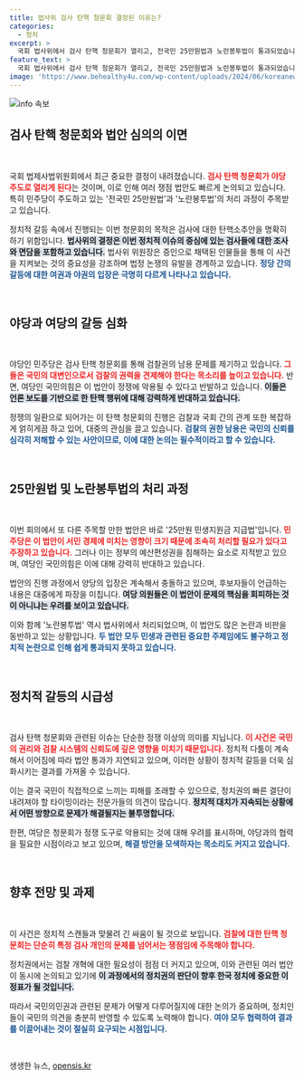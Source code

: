 ```yaml
---
title: 법사위 검사 탄핵 청문회 결정된 이유는?
categories:
  - 정치
excerpt: >
  국회 법사위에서 검사 탄핵 청문회가 열리고, 전국민 25만원법과 노란봉투법이 통과되었습니다. 여야의 치열한 대치 속에서 펼쳐지는 정치적 갈등의 핵심을 짚어보세요!
feature_text: >
  국회 법사위에서 검사 탄핵 청문회가 열리고, 전국민 25만원법과 노란봉투법이 통과되었습니다. 여야의 치열한 대치 속에서 펼쳐지는 정치적 갈등의 핵심을 짚어보세요!
image: 'https://www.behealthy4u.com/wp-content/uploads/2024/06/koreanews.jpg'
---
```


<p><img src="https://www.behealthy4u.com/wp-content/uploads/2024/06/koreanews.jpg" alt="info 속보" /></p>

<h2 data-ke-size="size26">검사 탄핵 청문회와 법안 심의의 이면</h2>

<p data-ke-size="size16">&nbsp;</p>

<p>국회 법제사법위원회에서 최근 중요한 결정이 내려졌습니다. <b><span style="color: #ee2323;">검사 탄핵 청문회가 야당 주도로 열리게 된다</span></b>는 것이며, 이로 인해 여러 쟁점 법안도 빠르게 논의되고 있습니다. 특히 민주당이 주도하고 있는 '전국민 25만원법'과 '노란봉투법'의 처리 과정이 주목받고 있습니다. </p>

<p>정치적 갈등 속에서 진행되는 이번 청문회의 목적은 검사에 대한 탄핵소추안을 명확히 하기 위함입니다. <b><span style="background-color: #21538527;">법사위의 결정은 이번 정치적 이슈의 중심에 있는 검사들에 대한 조사와 면담을 포함하고 있습니다.</span></b> 법사위 위원장은 증인으로 채택된 인물들을 통해 이 사건을 지켜보는 것의 중요성을 강조하며 법정 논쟁의 유발을 경계하고 있습니다. <b><span style="color: #1a5490;">정당 간의 갈등에 대한 여권과 야권의 입장은 극명히 다르게 나타나고 있습니다.</span></b> </p>

<p data-ke-size="size16">&nbsp;</p>

<h2 data-ke-size="size26">야당과 여당의 갈등 심화</h2>

<p data-ke-size="size16">&nbsp;</p>

<p>야당인 민주당은 검사 탄핵 청문회를 통해 검찰권의 남용 문제를 제기하고 있습니다. <b><span style="color: #ee2323;">그들은 국민의 대변인으로서 검찰의 권력을 견제해야 한다는 목소리를 높이고 있습니다.</span></b> 반면, 여당인 국민의힘은 이 법안이 정쟁에 악용될 수 있다고 반발하고 있습니다. <b><span style="background-color: #21538527;">이들은 언론 보도를 기반으로 한 탄핵 행위에 대해 강력하게 반대하고 있습니다.</span></b> </p>

<p>정쟁의 일환으로 되어가는 이 탄핵 청문회의 진행은 검찰과 국회 간의 관계 또한 복잡하게 얽히게끔 하고 있어, 대중의 관심을 끌고 있습니다. <b><span style="color: #1a5490;">검찰의 권한 남용은 국민의 신뢰를 심각히 저해할 수 있는 사안이므로, 이에 대한 논의는 필수적이라고 할 수 있습니다.</span></b></p>

<p data-ke-size="size16">&nbsp;</p>

<h2 data-ke-size="size26">25만원법 및 노란봉투법의 처리 과정</h2>

<p data-ke-size="size16">&nbsp;</p>

<p>이번 회의에서 또 다른 주목할 만한 법안은 바로 '25만원 민생지원금 지급법'입니다. <b><span style="color: #ee2323;">민주당은 이 법안이 서민 경제에 미치는 영향이 크기 때문에 조속히 처리할 필요가 있다고 주장하고 있습니다.</span></b> 그러나 이는 정부의 예산편성권을 침해하는 요소로 지적받고 있으며, 여당인 국민의힘은 이에 대해 강력히 반대하고 있습니다. </p>

<p>법안의 진행 과정에서 양당의 입장은 계속해서 충돌하고 있으며, 후보자들이 언급하는 내용은 대중에게 파장을 미칩니다. <b><span style="background-color: #21538527;">여당 의원들은 이 법안이 문제의 핵심을 회피하는 것이 아니냐는 우려를 보이고 있습니다.</span></b> </p>

<p>이와 함께 '노란봉투법' 역시 법사위에서 처리되었으며, 이 법안도 많은 논란과 비판을 동반하고 있는 상황입니다. <b><span style="color: #1a5490;">두 법안 모두 민생과 관련된 중요한 주제임에도 불구하고 정치적 논란으로 인해 쉽게 통과되지 못하고 있습니다.</span></b></p>

<p data-ke-size="size16">&nbsp;</p>

<h2 data-ke-size="size26">정치적 갈등의 시급성</h2>

<p data-ke-size="size16">&nbsp;</p>

<p>검사 탄핵 청문회와 관련된 이슈는 단순한 정쟁 이상의 의미를 지닙니다. <b><span style="color: #ee2323;">이 사건은 국민의 권리와 검찰 시스템의 신뢰도에 깊은 영향을 미치기 때문입니다.</span></b> 정치적 다툼이 계속해서 이어짐에 따라 법안 통과가 지연되고 있으며, 이러한 상황이 정치적 갈등을 더욱 심화시키는 결과를 가져올 수 있습니다. </p>

<p>이는 결국 국민이 직접적으로 느끼는 피해를 초래할 수 있으므로, 정치권의 빠른 결단이 내려져야 할 타이밍이라는 전문가들의 의견이 많습니다. <b><span style="background-color: #21538527;">정치적 대치가 지속되는 상황에서 어떤 방향으로 문제가 해결될지는 불투명합니다.</span></b> </p>

<p>한편, 여당은 청문회가 정쟁 도구로 악용되는 것에 대해 우려를 표시하며, 야당과의 협력을 필요한 시점이라고 보고 있으며, <b><span style="color: #1a5490;">해결 방안을 모색하자는 목소리도 커지고 있습니다.</span></b></p>

<p data-ke-size="size16">&nbsp;</p>

<h2 data-ke-size="size26">향후 전망 및 과제</h2>

<p data-ke-size="size16">&nbsp;</p>

<p>이 사건은 정치적 스캔들과 맞물려 긴 싸움이 될 것으로 보입니다. <b><span style="color: #ee2323;">검찰에 대한 탄핵 청문회는 단순히 특정 검사 개인의 문제를 넘어서는 쟁점임에 주목해야 합니다.</span></b> </p>

<p>정치권에서는 검찰 개혁에 대한 필요성이 점점 더 커지고 있으며, 이와 관련된 여러 법안이 동시에 논의되고 있기에 <b><span style="background-color: #21538527;">이 과정에서의 정치권의 판단이 향후 한국 정치에 중요한 이정표가 될 것입니다.</span></b> </p>

<p>따라서 국민의민권과 관련된 문제가 어떻게 다루어질지에 대한 논의가 중요하며, 정치인들이 국민의 의견을 충분히 반영할 수 있도록 노력해야 합니다. <b><span style="color: #1a5490;">여야 모두 협력하여 결과를 이끌어내는 것이 절실히 요구되는 시점입니다.</span></b></p>

<p data-ke-size="size16">&nbsp;</p>
생생한 뉴스, <a href="https://opensis.kr" rel="dofollow">opensis.kr</a>


